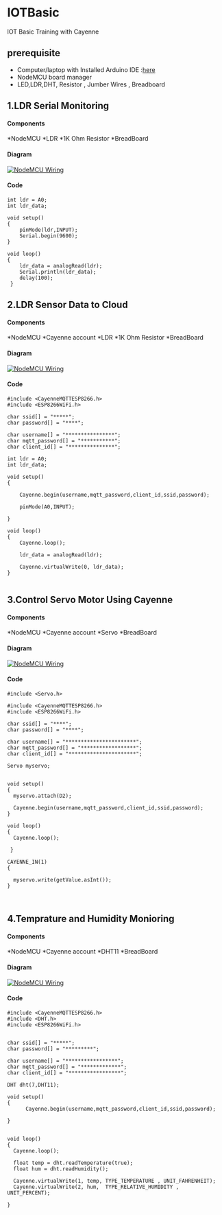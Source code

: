 # IOTBasic 
IOT Basic Training with Cayenne

## prerequisite

* Computer/laptop with Installed Arduino IDE :[here](https://www.arduino.cc/en/Main/Software)
* NodeMCU board manager
* LED,LDR,DHT, Resistor , Jumber Wires , Breadboard 



## 1.LDR Serial Monitoring 

#### Components

*NodeMCU
*LDR
*1K Ohm Resistor 
*BreadBoard

#### Diagram

[![NodeMCU Wiring](https://github.com/salmanfarisvp/IOTBasic/blob/master/iotTrainigOne.PNG?raw=true)](Wiring )

#### Code

```
int ldr = A0;
int ldr_data;

void setup() 
{
    pinMode(ldr,INPUT);
    Serial.begin(9600);
}

void loop()
{
    ldr_data = analogRead(ldr);
    Serial.println(ldr_data);
    delay(100);
 }
```



## 2.LDR Sensor Data to Cloud

#### Components

*NodeMCU
*Cayenne account
*LDR
*1K Ohm Resistor 
*BreadBoard

#### Diagram

[![NodeMCU Wiring](https://github.com/salmanfarisvp/IOTBasic/blob/master/iotTrainigOne.PNG?raw=true)](Wiring )

#### Code

```
#include <CayenneMQTTESP8266.h>
#include <ESP8266WiFi.h>

char ssid[] = "*****";
char password[] = "****";

char username[] = "****************";
char mqtt_password[] = "***********";
char client_id[] = "***************";

int ldr = A0;
int ldr_data;

void setup()
{

    Cayenne.begin(username,mqtt_password,client_id,ssid,password);

    pinMode(A0,INPUT);
  
}

void loop()
{
    Cayenne.loop();
  
    ldr_data = analogRead(ldr);

    Cayenne.virtualWrite(0, ldr_data);
}


```


## 3.Control Servo Motor Using Cayenne 

#### Components

*NodeMCU
*Cayenne account
*Servo
*BreadBoard

#### Diagram

[![NodeMCU Wiring](https://github.com/salmanfarisvp/IOTBasic/blob/master/iotTrainigTwo.PNG?raw=true)](Wiring )

#### Code

```
#include <Servo.h>

#include <CayenneMQTTESP8266.h>
#include <ESP8266WiFi.h>

char ssid[] = "****";
char password[] = "****";

char username[] = "***********************";
char mqtt_password[] = "******************";
char client_id[] = "**********************";

Servo myservo;


void setup()
{
  myservo.attach(D2);

  Cayenne.begin(username,mqtt_password,client_id,ssid,password);
}

void loop()
{
  Cayenne.loop();
   
 }

CAYENNE_IN(1)
{

  myservo.write(getValue.asInt());
}
  


```


## 4.Temprature and Humidity Monioring 

#### Components

*NodeMCU
*Cayenne account
*DHT11
*BreadBoard

#### Diagram

[![NodeMCU Wiring](https://github.com/salmanfarisvp/IOTBasic/blob/master/iotTrainigThree.PNG?raw=true)](Wiring )

#### Code

```
#include <CayenneMQTTESP8266.h>
#include <DHT.h>
#include <ESP8266WiFi.h>


char ssid[] = "*****";
char password[] = "*********";

char username[] = "*****************";
char mqtt_password[] = "*************";
char client_id[] = "*****************";

DHT dht(7,DHT11);

void setup()
{
      Cayenne.begin(username,mqtt_password,client_id,ssid,password);
  
}


void loop()
{
  Cayenne.loop();
  
  float temp = dht.readTemperature(true);
  float hum = dht.readHumidity();

  Cayenne.virtualWrite(1, temp, TYPE_TEMPERATURE , UNIT_FAHRENHEIT);
  Cayenne.virtualWrite(2, hum,  TYPE_RELATIVE_HUMIDITY , UNIT_PERCENT);
   
}


```










